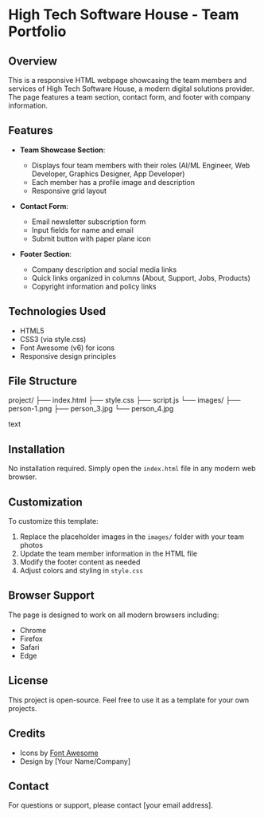 # High Tech Software House - Team Portfolio


## Overview

This is a responsive HTML webpage showcasing the team members and services of High Tech Software House, a modern digital solutions provider. The page features a team section, contact form, and footer with company information.

## Features

- **Team Showcase Section**:
  - Displays four team members with their roles (AI/ML Engineer, Web Developer, Graphics Designer, App Developer)
  - Each member has a profile image and description
  - Responsive grid layout

- **Contact Form**:
  - Email newsletter subscription form
  - Input fields for name and email
  - Submit button with paper plane icon

- **Footer Section**:
  - Company description and social media links
  - Quick links organized in columns (About, Support, Jobs, Products)
  - Copyright information and policy links

## Technologies Used

- HTML5
- CSS3 (via style.css)
- Font Awesome (v6) for icons
- Responsive design principles

## File Structure
project/
├── index.html
├── style.css
├── script.js
└── images/
├── person-1.png
├── person_3.jpg
└── person_4.jpg

text

## Installation

No installation required. Simply open the `index.html` file in any modern web browser.

## Customization

To customize this template:

1. Replace the placeholder images in the `images/` folder with your team photos
2. Update the team member information in the HTML file
3. Modify the footer content as needed
4. Adjust colors and styling in `style.css`

## Browser Support

The page is designed to work on all modern browsers including:
- Chrome
- Firefox
- Safari
- Edge

## License

This project is open-source. Feel free to use it as a template for your own projects.

## Credits

- Icons by [Font Awesome](https://fontawesome.com)
- Design by [Your Name/Company]

## Contact

For questions or support, please contact [your email address].
